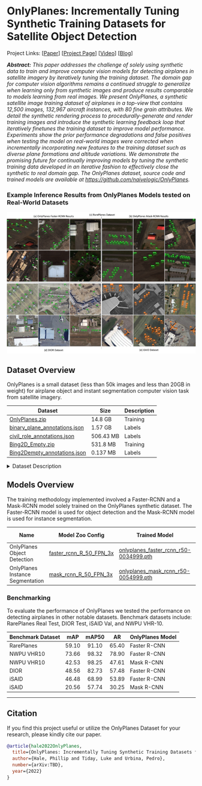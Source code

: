 # OnlyPlanes: Incrementally Tuning Synthetic Training Datasets for Satellite Object Detection
Project Links:  [[Paper][paper_link]] [[Project Page][project_page]] [[Video][youtube_vid]] [[Blog][medium_blog_series]]

***Abstract:*** _This paper addresses the challenge of solely using synthetic data to train and improve computer vision models for detecting airplanes in satellite imagery by iteratively tuning the training dataset. The domain gap for computer vision algorithms remains a continued struggle to generalize when learning only from synthetic images and produce results comparable to models learning from real images. We present OnlyPlanes, a synthetic satellite image training dataset of airplanes in a top-view that contains 12,500 images, 132,967 aircraft instances, with 80 fine grain attributes. We detail the synthetic rendering process to procedurally-generate and render training images and introduce the synthetic learning feedback loop that iteratively finetunes the training dataset to improve model performance. Experiments show the prior performance degradations and false positives when testing the model on real-world images were corrected when incrementally incorporating new features to the training dataset such as diverse plane formations and altitude variations. We demonstrate the promising future for continually improving models by tuning the synthetic training data developed in an iterative fashion to effectively close the synthetic to real domain gap. The OnlyPlanes dataset, source code and trained models are available at https://github.com/naivelogic/OnlyPlanes._

[paper_link]: docs/OnlyPlanes_report_placeholder.pdf
[project_page]: https://naivelogic.github.io/OnlyPlanes/
[medium_blog_series]: TBD
[youtube_vid]: TBD

### Example Inference Results from OnlyPlanes Models tested on Real-World Datasets

![](docs/media/OnlyPlanes_example_inferences_real_datasets.png)

## Dataset Overview
OnlyPlanes is a small dataset (less than 50k images and less than 20GB in weight) for airplane object and instant segmentation computer vision task from satellite imagery.

| Dataset                               	| Size      	| Description 	|
|---------------------------------------	|-----------	|-------------	|
| [OnlyPlanes.zip][ds1]                 	| 14.8 GB   	| Training    	|
| [binary_plane_annotations.json][lb01] 	| 1.57 GB   	| Labels      	|
| [civil_role_annotations.json][lb02]   	| 506.43 MB 	| Labels      	|
| [Bing2D_Empty.zip][ds2]               	| 531.8 MB  	| Training    	|
| [Bing2Dempty_annotations.json][lb03]  	| 0.137 MB  	| Labels      	|

[ds1]: https://msdsdiag.blob.core.windows.net/naivelogicblob/OnlyPlanes/OnlyPlanes_dataset_08122022.zip
[lb01]: https://msdsdiag.blob.core.windows.net/naivelogicblob/OnlyPlanes/OnlyPlanes_binary_plane_annotations_imgdir.json
[lb02]: https://msdsdiag.blob.core.windows.net/naivelogicblob/OnlyPlanes/civil_role_annotations.json
[ds2]: https://msdsdiag.blob.core.windows.net/naivelogicblob/OnlyPlanes/bing2d_empty/Bing2D_empty_airports.zip
[lb03]: https://msdsdiag.blob.core.windows.net/naivelogicblob/OnlyPlanes/bing2d_empty/coco_annotations_emptyBing2Dairport_1024split_small.json



<details>
 <summary>Dataset Description</summary>
The OnlyPlanes dataset contains 12,500 images and 132,967 instance objects consisting of four categories (plane, jumbo jet, military, helicopter) with 80 fine-grain attributes that define the plane model (e.g., Boeing 737). A single training dataset is provided for both object detection and instance segmentation tasks at 1024x1024 image resolution using ten different airport. 

![](docs/media/OnlyPlanes_Categories.png)
</details>


## Models Overview
The training methodology implemented involved a Faster-RCNN and a Mask-RCNN model solely trained on the OnlyPlanes synthetic dataset. The Faster-RCNN model is used for object detection and the Mask-RCNN model is used for instance segmentation. 

| Name                             | Model Zoo Config               | Trained Model                                | Train Config       |
|----------------------------------|--------------------------------|----------------------------------------------|--------------------|
| OnlyPlanes Object Detection      | [faster_rcnn_R_50_FPN_3x][m01] | [onlyplanes_faster_rcnn_r50-0034999.pth][m0] | [config.yaml][m02] |
| OnlyPlanes Instance Segmentation | [mask_rcnn_R_50_FPN_3x][m03]   | [onlyplanes_mask_rcnn_r50-0054999.pth][m04]  | [config.yaml][m05] |

[m01]: https://github.com/facebookresearch/detectron2/blob/main/configs/COCO-Detection/faster_rcnn_R_50_FPN_3x.yaml
[m0]: https://msdsdiag.blob.core.windows.net/naivelogicblob/OnlyPlanes/final_aug22/onlyplanes_faster_rcnn_r50-0034999.pth
[m02]: https://msdsdiag.blob.core.windows.net/naivelogicblob/OnlyPlanes/final_aug22/onlyplanes_faster_rcnn_r50-config.yaml
[m03]: https://github.com/facebookresearch/detectron2/blob/main/configs/COCO-InstanceSegmentation/mask_rcnn_R_50_FPN_3x.yaml
[m04]: https://msdsdiag.blob.core.windows.net/naivelogicblob/OnlyPlanes/final_aug22/onlyplanes_mask_rcnn_r50-0024999.pth
[m05]: https://msdsdiag.blob.core.windows.net/naivelogicblob/OnlyPlanes/final_aug22/onlyplanes_mask_rcnn_r50-config.yaml


### Benchmarking

To evaluate the performance of OnlyPlanes we tested the performance on detecting airplanes in other notable datasets. Benchmark datasets include: RarePlanes Real Test, DIOR Test, iSAID Val, and NWPU VHR-10.

| Benchmark Dataset |  mAP  | mAP50 |   AR  | OnlyPlanes Model |
|-------------------|:-----:|:-----:|:-----:|------------------|
| RarePlanes        | 59.10 | 91.10 | 65.40 | Faster R-CNN     |
| NWPU VHR10        | 73.66 | 98.32 | 78.90 | Faster R-CNN     |
| NWPU VHR10        | 42.53 | 98.25 | 47.61 | Mask R-CNN       |
| DIOR              | 48.56 | 82.73 | 57.48 | Faster R-CNN     |
| iSAID             | 46.48 | 68.99 | 53.89 | Faster R-CNN     |
| iSAID             | 20.56 | 57.74 | 30.25 | Mask R-CNN       |



----
## Citation

If you find this project useful or utilize the OnlyPlanes Dataset for your research, please kindly cite our paper.

```bibtex
@article{hale2022OnlyPlanes,
  title={OnlyPlanes: Incrementally Tuning Synthetic Training Datasets for Satellite Object Detection},
  author={Hale, Phillip and Tiday, Luke and Urbina, Pedro},
  number={arXiv:TBD},
  year={2022}
}
```